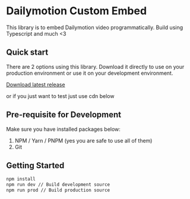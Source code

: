 # Dailymotion Custom Embed

This library is to embed Dailymotion video programmatically. Build using Typescript and much <3

## Quick start

There are 2 options using this library. Download it directly to use on your production environment or use it on your development environment. 

[Download latest release](https://github.com/DMVS-APAC/dm-custom-embed/archive/v1.0.0.zip)

or if you just want to test just use cdn below



## Pre-requisite for Development

Make sure you have installed packages below:

1. NPM / Yarn / PNPM (yes you are safe to use all of them)
2. Git

## Getting Started

```bash
npm install
npm run dev // Build development source
npm run prod // Build production source
```




